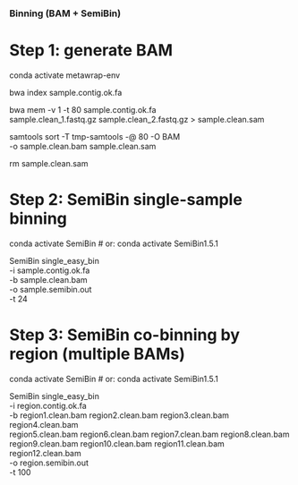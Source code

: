 ### Binning (BAM + SemiBin)

# Step 1: generate BAM
conda activate metawrap-env

bwa index sample.contig.ok.fa

bwa mem -v 1 -t 80 sample.contig.ok.fa \
    sample.clean_1.fastq.gz sample.clean_2.fastq.gz > sample.clean.sam

samtools sort -T tmp-samtools -@ 80 -O BAM \
    -o sample.clean.bam sample.clean.sam

rm sample.clean.sam


# Step 2: SemiBin single-sample binning
conda activate SemiBin   # or: conda activate SemiBin1.5.1

SemiBin single_easy_bin \
    -i sample.contig.ok.fa \
    -b sample.clean.bam \
    -o sample.semibin.out \
    -t 24


# Step 3: SemiBin co-binning by region (multiple BAMs)
conda activate SemiBin   # or: conda activate SemiBin1.5.1

SemiBin single_easy_bin \
    -i region.contig.ok.fa \
    -b region1.clean.bam region2.clean.bam region3.clean.bam region4.clean.bam \
       region5.clean.bam region6.clean.bam region7.clean.bam region8.clean.bam \
       region9.clean.bam region10.clean.bam region11.clean.bam region12.clean.bam \
    -o region.semibin.out \
    -t 100
